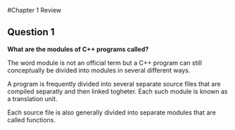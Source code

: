 #Chapter 1 Review  

## Question 1  
**What are the modules of C++ programs called?**  

The word module is not an official term but a C++ program can still conceptually be divided into modules in several different ways.  

A program is frequently divided into several separate source files that are compiled separatly and then linked togheter. Each such module is known as a translation unit.

Each source file is also generally divided into separate modules that are called functions.  
